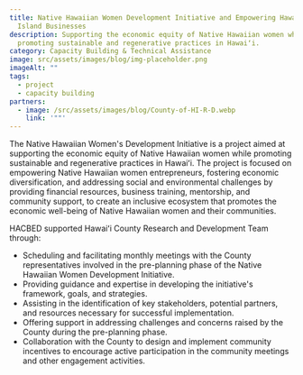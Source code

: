```yaml
---
title: Native Hawaiian Women Development Initiative and Empowering Hawaiʻi
  Island Businesses
description: Supporting the economic equity of Native Hawaiian women while
  promoting sustainable and regenerative practices in Hawaiʻi.
category: Capacity Building & Technical Assistance
image: src/assets/images/blog/img-placeholder.png
imageAlt: ""
tags:
  - project
  - capacity building
partners:
  - image: /src/assets/images/blog/County-of-HI-R-D.webp
    link: '""'
---
```


The Native Hawaiian Women's Development Initiative is a project aimed at supporting the 
economic equity of Native Hawaiian women while promoting sustainable and regenerative 
practices in Hawaiʻi. The project is focused on empowering Native Hawaiian women 
entrepreneurs, fostering economic diversification, and addressing social and environmental 
challenges by providing financial resources, business training, mentorship, and community 
support, to create an inclusive ecosystem that promotes the economic well-being of Native 
Hawaiian women and their communities. 

HACBED supported Hawaiʻi County Research and Development Team through:  
- Scheduling and facilitating monthly meetings with the County representatives involved in 
the pre-planning phase of the Native Hawaiian Women Development Initiative.  
- Providing guidance and expertise in developing the initiative's framework, goals, and 
strategies.  
- Assisting in the identification of key stakeholders, potential partners, and resources 
necessary for successful implementation.  
- Offering support in addressing challenges and concerns raised by the County during the 
pre-planning phase.  
- Collaboration with the County to design and implement community incentives to 
encourage active participation in the community meetings and other engagement 
activities.
